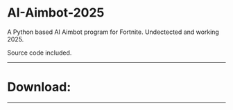 # AI-Aimbot-2025
A Python based AI Aimbot program for Fortnite. Undectected and working 2025.

Source code included.

---
# Download:
---
